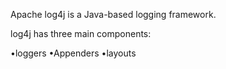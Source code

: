 Apache log4j is a  Java-based logging framework.

log4j has three main components:

•loggers
•Appenders
•layouts
